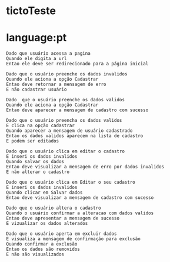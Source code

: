 # tictoTeste
# language:pt
```Cenario: Verificar pagina carregada
Dado que usuário acessa a pagina
Quando ele digita a url
Entao ele deve ser redirecionado para a página inicial
```
```Cenario:Preencher dados invalidos
Dado que o usuário preenche os dados invalidos
Quando ele aciona a opção Cadastrar
Entao deve retornar a mensagem de erro
E não cadastrar usuário
```
```Cenario:Preencher dados validos
Dado  que o usuário preenche os dados validos
Quando ele aciona a opção Cadastrar
Entao deve aparecer a mensagem de cadastro com sucesso
```
```Cenario:Verificar dados cadastrados
Dado que o usuário preencha os dados validos
E clica na opção cadastrar
Quando aparecer a mensagem de usuário cadastrado
Entao os dados validos aparecem na lista de cadastro
E podem ser editados
```
```Cenario:Editar ações Invalidos
Dado que o usuário clica em editar o cadastro
E inseri os dados invalidos
Quando salvar os dados
Entao deve visualizar a mensagem de erro por dados invalidos
E não alterar o cadastro
```
```Cenario:Preencher ações Validas
Dado que o usuário clica em Editar o seu cadastro
E inseri os dados invalidos
Quando clicar em Salvar dados
Entao deve visualizar a mensagem de cadastro com sucesso
```
```Cenario:Verificar alterção de dados
Dado que o usuário altera o cadastro
Quando o usuário confirmar a alteracao com dados validos
Entao deve apresentar a mensagem de sucesso
E vizualizar os dados alterados
```
```Cenario:Apagar Cadastro
Dado que o usuário aperta em excluir dados
E visualiza a mensagem de confirmação para exclusão
Quando confirmar a exclusão
Entao os dados são removidos 
E não são visualizados 
```

